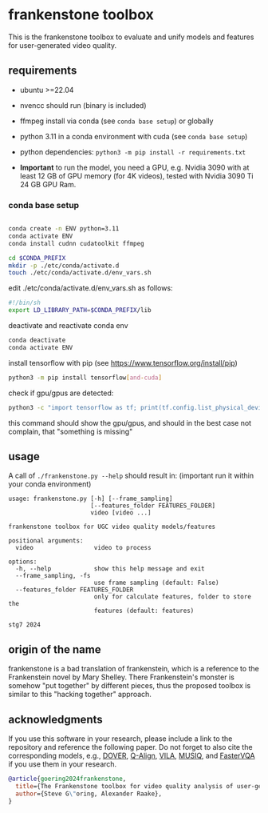 # frankenstone toolbox

This is the frankenstone toolbox to evaluate and unify models and features for user-generated video quality.


## requirements

* ubuntu >=22.04
* nvencc should run (binary is included)
* ffmpeg install via conda (see `conda base setup`) or globally
* python 3.11 in a conda environment with cuda (see `conda base setup`) 
* python dependencies: `python3 -m pip install -r requirements.txt`

* **Important** to run the model, you need a GPU, e.g. Nvidia 3090 with at least 12 GB of GPU memory (for 4K videos), tested with Nvidia 3090 Ti 24 GB GPU Ram.

### conda base setup

```bash

conda create -n ENV python=3.11
conda activate ENV
conda install cudnn cudatoolkit ffmpeg

cd $CONDA_PREFIX
mkdir -p ./etc/conda/activate.d
touch ./etc/conda/activate.d/env_vars.sh
```

edit ./etc/conda/activate.d/env_vars.sh as follows:
```bash
#!/bin/sh
export LD_LIBRARY_PATH=$CONDA_PREFIX/lib
```

deactivate and reactivate conda env
```bash
conda deactivate
conda activate ENV
```

install tensorflow with pip (see https://www.tensorflow.org/install/pip)

```bash
python3 -m pip install tensorflow[and-cuda]
```

check if gpu/gpus are detected:
```bash
python3 -c "import tensorflow as tf; print(tf.config.list_physical_devices())"
```

this command should show the gpu/gpus, and should in the best case not complain, that "something is missing"


## usage

A call of `./frankenstone.py --help` should result in: (important run it within your conda environment)

```
usage: frankenstone.py [-h] [--frame_sampling]
                       [--features_folder FEATURES_FOLDER]
                       video [video ...]

frankenstone toolbox for UGC video quality models/features

positional arguments:
  video                 video to process

options:
  -h, --help            show this help message and exit
  --frame_sampling, -fs
                        use frame sampling (default: False)
  --features_folder FEATURES_FOLDER
                        only for calculate features, folder to store the
                        features (default: features)

stg7 2024
```




## origin of the name
frankenstone is a bad translation of frankenstein, which is a reference to the Frankenstein novel by Mary Shelley.
There Frankenstein's monster is somehow "put together" by different pieces, thus the proposed toolbox is similar to this "hacking together" approach.


## acknowledgments
If you use this software in your research, please include a link to the repository and reference the following paper.
Do not forget to also cite the corresponding models, e.g., [DOVER](https://github.com/VQAssessment/DOVER), [Q-Align](https://github.com/Q-Future/Q-Align), [VILA](https://github.com/google-research/google-research/tree/master/vila), [MUSIQ](https://github.com/google-research/google-research/tree/master/musiq), and [FasterVQA](https://github.com/VQAssessment/FAST-VQA-and-FasterVQA) if you use them in your research.

```bibtex
@article{goering2024frankenstone,
  title={The Frankenstone toolbox for video quality analysis of user-generated content.},
  author={Steve G\"oring, Alexander Raake},
}
```